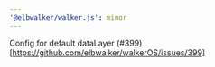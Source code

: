 ```yaml
---
'@elbwalker/walker.js': minor
---
```


Config for default dataLayer
(#399)[https://github.com/elbwalker/walkerOS/issues/399]

